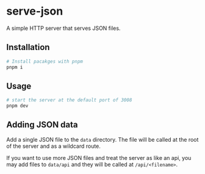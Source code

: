 # serve-json

A simple HTTP server that serves JSON files.

## Installation

```bash
# Install pacakges with pnpm
pnpm i
```

## Usage

```bash
# start the server at the default port of 3008
pnpm dev
```

## Adding JSON data

Add a single JSON file to the `data` directory. The file will be called at the root of the server and as a wildcard route.

If you want to use more JSON files and treat the server as like an api, you may add files to `data/api` and they will be called at `/api/<filename>`.
